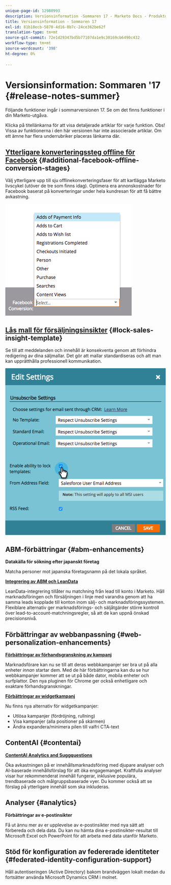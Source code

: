 ```yaml
---
unique-page-id: 12980993
description: Versionsinformation -Sommaren 17 - Marketo Docs - Produktdokumentation
title: Versionsinformation - Sommaren 17
exl-id: 81b18ecb-5870-4d16-8b7c-24ce362be62f
translation-type: tm+mt
source-git-commit: 72e1d29347bd5b77107da1e9c30169cb6490c432
workflow-type: tm+mt
source-wordcount: '398'
ht-degree: 0%

---
```


# Versionsinformation: Sommaren &#39;17 {#release-notes-summer}

Följande funktioner ingår i sommarversionen 17. Se om det finns funktioner i din Marketo-utgåva.

Klicka på titellänkarna för att visa detaljerade artiklar för varje funktion. Obs! Vissa av funktionerna i den här versionen har inte associerade artiklar. Om ett ämne har flera underrubriker placeras länkarna där.

## [Ytterligare konverteringssteg offline för Facebook](/help/marketo/product-docs/demand-generation/facebook/set-up-facebook-offline-conversions.md) {#additional-facebook-offline-conversion-stages}

Välj ytterligare upp till sju offlinekonverteringsfaser för att kartlägga Marketo livscykel (utöver de tre som finns idag). Optimera era annonskostnader för Facebook baserat på konverteringar under hela kundresan för att få bättre avkastning.

![](assets/image2017-8-24-15-3a23-3a31.png)

## [Lås mall för försäljningsinsikter](/help/marketo/product-docs/marketo-sales-insight/msi-for-salesforce/features/actions-in-the-msi-panel/send-marketo-email/lock-sales-template.md) {#lock-sales-insight-template}

Se till att meddelanden och innehåll är konsekventa genom att förhindra redigering av dina säljmallar. Det gör att mallar standardiseras och att man kan upprätthålla professionell kommunikation.

![](assets/image2017-10-9-10-3a1-3a56.png)

## ABM-förbättringar {#abm-enhancements}

**Datakälla för sökning efter japanskt företag**

Matcha personer mot japanska företagsnamn på det lokala språket.

**[Integrering av ABM och LeanData](https://docs.marketo.com/x/pKmt)**

LeanData-integrering tillåter nu matchning från lead till konto i Marketo. Håll marknadsföringen och försäljningen i linje med varandra genom att ha samma leads kopplade till konton inom sälj- och marknadsföringssystemen. Flexiblare alternativ ger marknadsförings- och säljåtgärder större kontroll över lead-to-account-matchningsregler, så att de kan uppnå önskad precisionsnivå.

## Förbättringar av webbanpassning {#web-personalization-enhancements}

**[Förbättringar av förhandsgranskning av kampanj](/help/marketo/product-docs/web-personalization/working-with-web-campaigns/preview-and-test-a-web-campaign.md)**

Marknadsförare kan nu se till att deras webbkampanjer ser bra ut på alla enheter *innan* startar dem. Med de här förbättringarna kan du se hur webbkampanjer kommer att se ut på både dator, mobila enheter och surfplattor. Den nya pluginen för Chrome ger också enhetligare och exaktare förhandsgranskningar.

**[Förbättringar av widgetkampanj](/help/marketo/product-docs/web-personalization/working-with-web-campaigns/create-a-new-widget-web-campaign.md)**

Nu finns nya alternativ för widgetkampanjer:

* Utlösa kampanjer (fördröjning, rullning)
* Visa kampanjer (alla positioner på skärmen)
* Ändra expandera/minimera pilen till valfri CTA-text

## ContentAI {#contentai}

**[ContentAI Analytics and Suggquestions](/help/marketo/product-docs/predictive-content/predictive-content-analytics-overview.md)**

Öka avkastningen på er innehållsmarknadsföring med djupare analyser och AI-baserade innehållsförslag för att öka engagemanget. Kraftfulla analyser visar hur rekommenderat innehåll fungerar, inklusive populära, trendbaserade och målgruppsbaserade vyer. Du kommer också att se förslag på ytterligare innehåll som ska inkluderas.

## Analyser {#analytics}

**Förbättringar av e-postinsikter**

Få ut ännu mer av er upplevelse av e-postinsikter med nya sätt att förbereda och dela data. Du kan nu hämta dina e-postinsikter-resultat till Microsoft Excel och PowerPoint för att arbeta med data utanför Marketo.

## Stöd för konfiguration av federerade identiteter {#federated-identity-configuration-support}

Håll autentiseringen (Active Directory) bakom brandväggen lokalt medan du fortsätter använda Microsoft Dynamics CRM i molnet.
